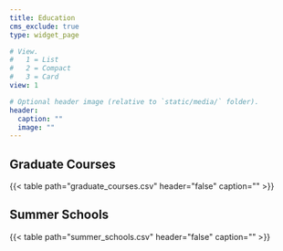 ```yaml
---
title: Education
cms_exclude: true
type: widget_page

# View.
#   1 = List
#   2 = Compact
#   3 = Card
view: 1

# Optional header image (relative to `static/media/` folder).
header:
  caption: ""
  image: ""
---
```


## Graduate Courses

{{< table path="graduate_courses.csv" header="false" caption="" >}}


## Summer Schools

{{< table path="summer_schools.csv" header="false" caption="" >}}
